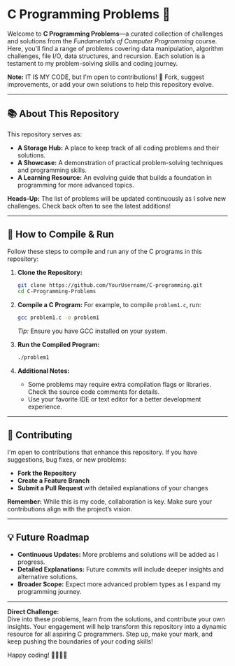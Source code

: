 # C Programming Problems 🎯

Welcome to **C Programming Problems**—a curated collection of challenges and solutions from the *Fundamentals of Computer Programming* course. Here, you'll find a range of problems covering data manipulation, algorithm challenges, file I/O, data structures, and recursion. Each solution is a testament to my problem-solving skills and coding journey.

**Note:** IT IS MY CODE, but I'm open to contributions! 🚀 Fork, suggest improvements, or add your own solutions to help this repository evolve.

---

## 📚 About This Repository

This repository serves as:
- **A Storage Hub:** A place to keep track of all coding problems and their solutions.
- **A Showcase:** A demonstration of practical problem-solving techniques and programming skills.
- **A Learning Resource:** An evolving guide that builds a foundation in programming for more advanced topics.

**Heads-Up:** The list of problems will be updated continuously as I solve new challenges. Check back often to see the latest additions!

---

## 🔧 How to Compile & Run

Follow these steps to compile and run any of the C programs in this repository:

1. **Clone the Repository:**
   ```bash
   git clone https://github.com/YourUsername/C-programming.git
   cd C-Programming-Problems
   ```

2. **Compile a C Program:**
   For example, to compile `problem1.c`, run:
   ```bash
   gcc problem1.c -o problem1
   ```
   *Tip:* Ensure you have GCC installed on your system.

3. **Run the Compiled Program:**
   ```bash
   ./problem1
   ```

4. **Additional Notes:**
   - Some problems may require extra compilation flags or libraries. Check the source code comments for details.
   - Use your favorite IDE or text editor for a better development experience.

---

## 🤝 Contributing

I'm open to contributions that enhance this repository. If you have suggestions, bug fixes, or new problems:
- **Fork the Repository**
- **Create a Feature Branch**
- **Submit a Pull Request** with detailed explanations of your changes

**Remember:** While this is my code, collaboration is key. Make sure your contributions align with the project’s vision.

---

## 💡 Future Roadmap

- **Continuous Updates:** More problems and solutions will be added as I progress.
- **Detailed Explanations:** Future commits will include deeper insights and alternative solutions.
- **Broader Scope:** Expect more advanced problem types as I expand my programming journey.

---

**Direct Challenge:**  
Dive into these problems, learn from the solutions, and contribute your own insights. Your engagement will help transform this repository into a dynamic resource for all aspiring C programmers. Step up, make your mark, and keep pushing the boundaries of your coding skills!

Happy coding! 👨‍💻👩‍💻